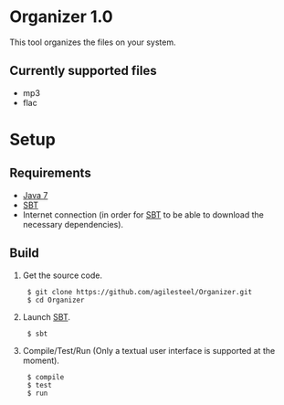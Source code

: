 [Java 7]: http://www.oracle.com/technetwork/java/javase/downloads/index.html
[SBT]: https://github.com/harrah/xsbt/wiki

# Organizer 1.0

This tool organizes the files on your system.

## Currently supported files

* mp3
* flac

# Setup

## Requirements 

* [Java 7]
* [SBT]
* Internet connection (in order for [SBT] to be able to download the necessary dependencies).

## Build

1. Get the source code.

		$ git clone https://github.com/agilesteel/Organizer.git
		$ cd Organizer

2. Launch [SBT].

		$ sbt

3. Compile/Test/Run (Only a textual user interface is supported at the moment).

		$ compile
		$ test
		$ run